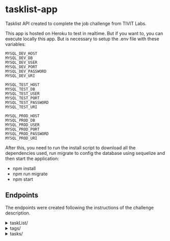 # tasklist-app

Tasklist API created to complete the job challenge from TIVIT Labs.

This app is hosted on Heroku to test in realtime. But if you want to, you can execute locally this app. But is necessary to setup the .env file with these variables:

```
MYSQL_DEV_HOST
MYSQL_DEV_DB
MYSQL_DEV_USER
MYSQL_DEV_PORT
MYSQL_DEV_PASSWORD
MYSQL_DEV_URI

MYSQL_TEST_HOST
MYSQL_TEST_DB
MYSQL_TEST_USER
MYSQL_TEST_PORT
MYSQL_TEST_PASSWORD
MYSQL_TEST_URI

MYSQL_PROD_HOST
MYSQL_PROD_DB
MYSQL_PROD_USER
MYSQL_PROD_PORT
MYSQL_PROD_PASSWORD
MYSQL_PROD_URI
```

After this, you need to run the install script to download all the dependencies used, run migrate to config the database using sequelize and then start the application:

- npm install
- npm run migrate
- npm start

## Endpoints

The endpoints were created following the instructions of the challenge description.

<details>
<summary>taskList/</summary>

### HTTP Communications available:
|Methods|Routes|Action|Response expected|Status Code|
|:----------:|:-----:|:---:|:-----:|:----:|
|GET|taskList/|Select all the taskLists active on DB|taskList array|200|
|GET|taskList/:id|Select one taskLists active on DB|taskList object|200|
|POST|taskList/|Create a TaskList in DB|taskList object created| 201|
|PUT|taskList/:id|Update informations of a TaskList|Successfull message|200|
|DELETE|taskList/:id|Delete a TaskList|Successfull message|200|

#### GET taskList/

Select all the taskLists active on DB:

- Request expected:

No informations required. Just the request.

- Reponse expected:

```
{
    "status": 200,
    "taskLists": [
        {
            "id": "4d82fdc6-bafa-4750-b7da-59f5658a1ecf",
            "name": "Projeto Integrador - SENAC",
            "active": true,
            "createdAt": "2020-09-16T03:01:13.000Z",
            "updatedAt": "2020-09-16T03:01:13.000Z"
        },
        {
            "id": "d1875f07-5888-4965-9725-9d3e66a67d91",
            "name": "Certificações",
            "active": true,
            "createdAt": "2020-09-16T15:03:26.000Z",
            "updatedAt": "2020-09-16T15:03:26.000Z"
        }
    ]
}
```

#### GET taskList/:id

Select one taskLists active on DB

- Request expected:

Params: Valid UUID;

- Reponse expected:

```
{
    "status": 200,
    "taskList": {
        "id": "561ab6f4-ca55-455d-a72a-a041fcc76606",
        "name": "Casa",
        "active": true,
        "createdAt": "2020-09-16T16:57:52.000Z",
        "updatedAt": "2020-09-16T16:57:52.000Z"
    }
}
```

#### POST taskList/
Create a TaskList in DB.

- Request expected:
Request Body:

```
{
    "name": "Casa"
}
```

- Reponse expected:

```
{
    "status": 201,
    "msg": "TaskList created!",
    "taskList": {
        "id": "561ab6f4-ca55-455d-a72a-a041fcc76606",
        "name": "Casa",
        "active": true,
        "updatedAt": "2020-09-16T16:57:52.560Z",
        "createdAt": "2020-09-16T16:57:52.560Z"
    }
}
```

#### PUT taskList/:id
Update informations of a TaskList.

- Request expected:
Request params: Valid UUID.
Request body:

```
{
    "name": "Kung Fu"
}
```

- Reponse expected:

```
{
    "status": 200,
    "msg": "TaskList updated successfully!"
}
```

#### DELETE taskList/:id
Delete a TaskList.

- Request expected:
Request Params: Valid UUID.

- Reponse expected:
```
{
    "status": 200,
    "msg": "TaskList update successfully!"
}
```
</details>

<details>
<summary>tags/</summary>

### HTTP Communications available:
|Methods|Routes|Action|Response expected|Status Code|
|:----------:|:-----:|:---:|:-----:|:----:|
|GET|taskList/|Select all the taskLists active on DB|taskList array|200|
|GET|taskList/:id|Select one taskLists active on DB|taskList object|200|
|POST|taskList/|Create a TaskList in DB|taskList object created| 201|
|PUT|taskList/:id|Update informations of a TaskList|Successfull message|200|
|DELETE|taskList/:id|Delete a TaskList|Successfull message|200|
</details>


<details>
<summary>tasks/</summary>
</details>

